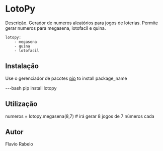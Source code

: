 # LotoPy

Descrição.
Gerador de numeros aleatórios para jogos de loterias.
Permite gerar numeros para megasena, lotofacil e quina.
    
    lotopy:
	    - megasena
	    - quina
	    - lotofacil
	    
## Instalação

Use o gerenciador de pacotes [pip](https://pip.pypa.io/en/stable/) to install package_name

---bash
pip install lotopy

## Utilização

numeros = lotopy.megasena(8,7) # irá gerar 8 jogos de 7 números cada

## Autor
Flavio Rabelo
